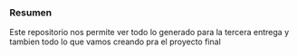 ### Resumen
Este repositorio nos permite ver todo lo generado para la tercera entrega y tambien todo lo que vamos creando pra el proyecto final